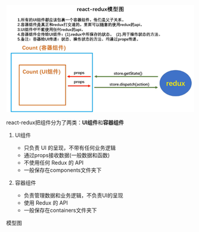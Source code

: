 ![image.png](./assets/1644923302315-a50bce64-6698-4893-ac48-53f89ef0b099.png)

react-redux把组件分为了两类：**UI组件**和**容器组件**

1. UI组件
   - 只负责 UI 的呈现，不带有任何业务逻辑
   - 通过props接收数据(一般数据和函数)
   - 不使用任何 Redux 的 API
   - 一般保存在components文件夹下



2. 容器组件	
   - 负责管理数据和业务逻辑，不负责UI的呈现
   - 使用 Redux 的 API
   - 一般保存在containers文件夹下







模型图

